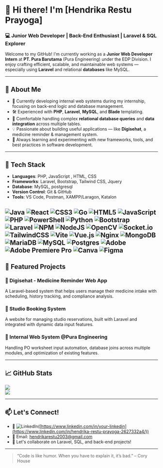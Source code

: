 # 👋 Hi there! I'm [Hendrika Restu Prayoga]

### 💻 Junior Web Developer | Back-End Enthusiast | Laravel & SQL Explorer

Welcome to my GitHub! I'm currently working as a **Junior Web Developer Intern** at **PT. Pura Barutama** (Pura Engineering) under the EDP Division. I enjoy crafting efficient, scalable, and maintainable web systems — especially using **Laravel** and relational **databases** like MySQL.

---

## 🚀 About Me

- 🔧 Currently developing internal web systems during my internship, focusing on back-end logic and database management.
- 🛠️ Experienced with **PHP**, **Laravel**, **MySQL**, and **Blade** templating.
- 🔄 Comfortable handling complex **relational database queries** and **data integration** across multiple tables.
- 💡 Passionate about building useful applications — like **Digisehat**, a medicine reminder & management system.
- 🌱 Always learning and experimenting with new frameworks, tools, and best practices in software development.

---

## 🧰 Tech Stack

- **Languages**: PHP, JavaScript , HTML, CSS
- **Frameworks**: Laravel, Bootstrap, Tailwind CSS, Jquery
- **Database**: MySQL, postgresql
- **Version Control**: Git & GitHub
- **Tools**: VS Code, Postman, XAMPP/Laragon, Katalon

![Java](https://img.shields.io/badge/Java-ED8B00?style=for-the-badge&logo=openjdk&logoColor=white) ![React](https://img.shields.io/badge/React-20232A?style=for-the-badge&logo=react&logoColor=61DAFB)
![CSS3](https://img.shields.io/badge/css3-%231572B6.svg?style=for-the-badge&logo=css3&logoColor=white) ![Go](https://img.shields.io/badge/go-%2300ADD8.svg?style=for-the-badge&logo=go&logoColor=white) ![HTML5](https://img.shields.io/badge/html5-%23E34F26.svg?style=for-the-badge&logo=html5&logoColor=white) ![JavaScript](https://img.shields.io/badge/javascript-%23323330.svg?style=for-the-badge&logo=javascript&logoColor=%23F7DF1E) ![PHP](https://img.shields.io/badge/php-%23777BB4.svg?style=for-the-badge&logo=php&logoColor=white) ![PowerShell](https://img.shields.io/badge/PowerShell-%235391FE.svg?style=for-the-badge&logo=powershell&logoColor=white) ![Python](https://img.shields.io/badge/python-3670A0?style=for-the-badge&logo=python&logoColor=ffdd54)  ![Bootstrap](https://img.shields.io/badge/bootstrap-%238511FA.svg?style=for-the-badge&logo=bootstrap&logoColor=white) ![Laravel](https://img.shields.io/badge/Laravel-F72C1F?style=for-the-badge&logo=laravel&logoColor=white)   ![NPM](https://img.shields.io/badge/NPM-%23CB3837.svg?style=for-the-badge&logo=npm&logoColor=white) ![NodeJS](https://img.shields.io/badge/node.js-6DA55F?style=for-the-badge&logo=node.js&logoColor=white) ![OpenCV](https://img.shields.io/badge/opencv-%23white.svg?style=for-the-badge&logo=opencv&logoColor=white)  ![Socket.io](https://img.shields.io/badge/Socket.io-black?style=for-the-badge&logo=socket.io&badgeColor=010101) ![TailwindCSS](https://img.shields.io/badge/tailwindcss-%2338B2AC.svg?style=for-the-badge&logo=tailwind-css&logoColor=white) ![Vite](https://img.shields.io/badge/vite-%23646CFF.svg?style=for-the-badge&logo=vite&logoColor=white) ![Vue.js](https://img.shields.io/badge/vue.js-%2335495e.svg?style=for-the-badge&logo=vuedotjs&logoColor=%234FC08D) ![Nginx](https://img.shields.io/badge/nginx-%23009639.svg?style=for-the-badge&logo=nginx&logoColor=white) ![MongoDB](https://img.shields.io/badge/MongoDB-%234ea94b.svg?style=for-the-badge&logo=mongodb&logoColor=white) ![MariaDB](https://img.shields.io/badge/MariaDB-003545?style=for-the-badge&logo=mariadb&logoColor=white) ![MySQL](https://img.shields.io/badge/mysql-4479A1.svg?style=for-the-badge&logo=mysql&logoColor=white) ![Postgres](https://img.shields.io/badge/postgres-%23316192.svg?style=for-the-badge&logo=postgresql&logoColor=white)  ![Adobe](https://img.shields.io/badge/adobe-%23FF0000.svg?style=for-the-badge&logo=adobe&logoColor=white)  ![Adobe Premiere Pro](https://img.shields.io/badge/Adobe%20Premiere%20Pro-9999FF.svg?style=for-the-badge&logo=Adobe%20Premiere%20Pro&logoColor=white)  ![Canva](https://img.shields.io/badge/Canva-%2300C4CC.svg?style=for-the-badge&logo=Canva&logoColor=white) ![Figma](https://img.shields.io/badge/figma-%23F24E1E.svg?style=for-the-badge&logo=figma&logoColor=white) 
---

## 📂 Featured Projects

### 🔹 Digisehat - Medicine Reminder Web App
A Laravel-based system that helps users manage their medicine intake with scheduling, history tracking, and compliance analysis.

### 🔹 Studio Booking System
A website for managing studio reservations, built with Laravel and integrated with dynamic data input features.

### 🔹 Internal Web System @Pura Engineering
Handling PO worksheet input automation, database joins across multiple modules, and optimization of existing features.

---

## 📈 GitHub Stats

![](https://github-readme-stats.vercel.app/api?username=HendrikaRes&theme=dark&hide_border=false&include_all_commits=true&count_private=true)<br/>
![](https://github-readme-stats.vercel.app/api/top-langs/?username=HendrikaRes&theme=dark&hide_border=false&include_all_commits=true&count_private=true&layout=compact)

---

## 📫 Let's Connect!

- 💼 ![LinkedIn](https://img.shields.io/badge/LinkedIn-%230077B5.svg?logo=linkedin&logoColor=white)([https://www.linkedin.com/in/your-linkedin](https://www.linkedin.com/in/hendrika-restu-prayoga-2627332a4/))
- 📧 Email: hendrikarestu2003@gmail.com
- 💬 Let's collaborate on Laravel, SQL, and back-end projects!

---

> “Code is like humor. When you have to explain it, it’s bad.” – Cory House
